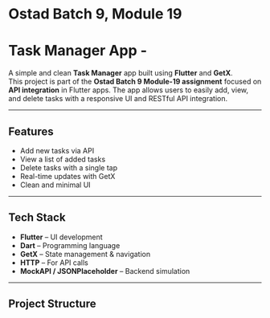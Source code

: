 #  Ostad Batch 9, Module 19
# Task Manager App -

A simple and clean **Task Manager** app built using **Flutter** and **GetX**.  
This project is part of the **Ostad Batch 9 Module-19 assignment** focused on **API integration** in Flutter apps. The app allows users to easily add, view, and delete tasks with a responsive UI and RESTful API integration.

---

## Features

-  Add new tasks via API
-  View a list of added tasks
-  Delete tasks with a single tap
-  Real-time updates with GetX
-  Clean and minimal UI

---

## Tech Stack

- **Flutter** – UI development
- **Dart** – Programming language
- **GetX** – State management & navigation
- **HTTP** – For API calls
- **MockAPI / JSONPlaceholder** – Backend simulation

---

##  Project Structure

